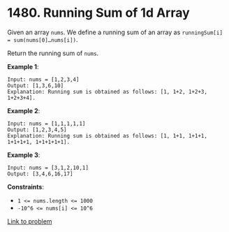 # 1480. Running Sum of 1d Array

Given an array ```nums```. We define a running sum of an array as ```runningSum[i] = sum(nums[0]…nums[i])```.

Return the running sum of ```nums```.

**Example 1**:
```
Input: nums = [1,2,3,4]
Output: [1,3,6,10]
Explanation: Running sum is obtained as follows: [1, 1+2, 1+2+3, 1+2+3+4].
```

**Example 2**:
```
Input: nums = [1,1,1,1,1]
Output: [1,2,3,4,5]
Explanation: Running sum is obtained as follows: [1, 1+1, 1+1+1, 1+1+1+1, 1+1+1+1+1].
```

**Example 3**:
```
Input: nums = [3,1,2,10,1]
Output: [3,4,6,16,17]
```

**Constraints**:

* ```1 <= nums.length <= 1000```
* ```-10^6 <= nums[i] <= 10^6```


[Link to problem](https://leetcode.com/problems/running-sum-of-1d-array/)